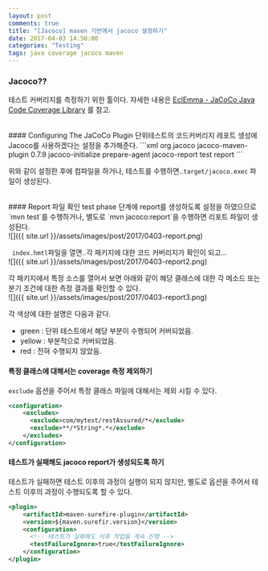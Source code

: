 ```yaml
---
layout: post
comments: true
title: "[Jacoco] maven 기반에서 jacoco 설정하기"
date: 2017-04-03 14:50:00
categories: "Testing"
tags: java coverage jacoco maven
---
```


### Jacoco??
테스트 커버리지를 측정하기 위한 툴이다.
자세한 내용은 [EclEmma - JaCoCo Java Code Coverage Library](http://www.eclemma.org/jacoco/index.html) 를 참고.

<br/>
#### Configuring The JaCoCo Plugin
단위테스트의 코드커버리지 레포트 생성에 Jacoco를 사용하겠다는 설정을 추가해준다.
```xml
<plugin>
    <groupId>org.jacoco</groupId>
    <artifactId>jacoco-maven-plugin</artifactId>
    <version>0.7.9</version>
    <executions>
        <execution>
            <id>jacoco-initialize</id>
            <goals><goal>prepare-agent</goal></goals>
        </execution>
        <execution>
            <id>jacoco-report</id>
            <phase>test</phase>
            <goals>
                <goal>report</goal>
            </goals>
        </execution>
    </executions>
</plugin>
```

위와 같이 설정한 후에 컴파일을 하거나, 테스트를 수행하면..`target/jacoco.exec` 파일이 생성된다.

<br/>
#### Report 파일 확인
test phase 단계에 report를 생성하도록 설정을 하였으므로 `mvn test`를 수행하거나, 별도로 `mvn jacoco:report`을 수행하면 리포트 파일이 생성된다.<br/>
![]({{ site.url }}/assets/images/post/2017/0403-report.png)


` index.hmtl`파일을 열면..각 패키지에 대한 코드 커버리지가 확인이 되고…<br/>
![]({{ site.url }}/assets/images/post/2017/0403-report2.png)

각 패키지에서 특정 소스를 열어서 보면 아래와 같이 해당 클래스에 대한 각 메소드 또는 분기 조건에 대한 측정 결과를 확인할 수 있다.<br/>
![]({{ site.url }}/assets/images/post/2017/0403-report3.png)

각 색상에 대한 설명은 다음과 같다.
* green : 단위 테스트에서 해당 부분이 수행되어 커버되었음.
* yellow : 부분적으로 커버되었음.
* red : 전혀 수행되지 않았음.

#### 특정 클래스에 대해서는 coverage 측정 제외하기
`exclude` 옵션을 주어서 특정 클래스 파일에 대해서는 제외 시킬 수 있다.
```xml
<configuration>
    <excludes>
      <exclude>com/mytest/restAssured/*</exclude>
      <exclude>**/*String*.*</exclude>
    </excludes>
</configuration>
```

#### 테스트가 실패해도 jacoco report가 생성되도록 하기
테스트가 실패하면 테스트 이후의 과정이 실행이 되지 않지만, 별도로 옵션을 주어서 테스트 이후의 과정이 수행되도록 할 수 있다.
```xml
<plugin>
    <artifactId>maven-surefire-plugin</artifactId>
    <version>${maven.surefir.version}</version>
    <configuration>
      <!-- 테스트가 실패해도 이후 작업을 계속 진행 -->
      <testFailureIgnore>true</testFailureIgnore>
    </configuration>
</plugin>
```

